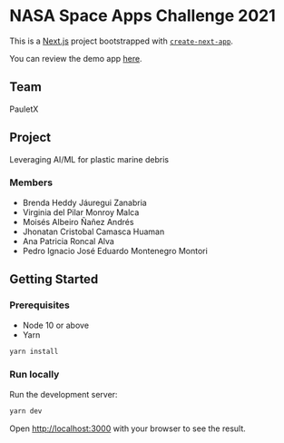 # NASA Space Apps Challenge 2021

This is a [Next.js](https://nextjs.org/) project bootstrapped with [`create-next-app`](https://github.com/vercel/next.js/tree/canary/packages/create-next-app).

You can review the demo app [here](https://nasa-space-apps-challenge-2021.vercel.app/).

## Team
PauletX

## Project
Leveraging AI/ML for plastic marine debris

### Members
- Brenda Heddy Jáuregui Zanabria
- Virginia del Pilar Monroy Malca
- Moisés Albeiro Ñañez Andrés
- Jhonatan Cristobal Camasca Huaman
- Ana Patricia Roncal Alva
- Pedro Ignacio José Eduardo Montenegro Montori

## Getting Started

### Prerequisites

- Node 10 or above
- Yarn

```bash
yarn install
```

### Run locally

Run the development server:

```bash
yarn dev
```

Open [http://localhost:3000](http://localhost:3000) with your browser to see the result.
